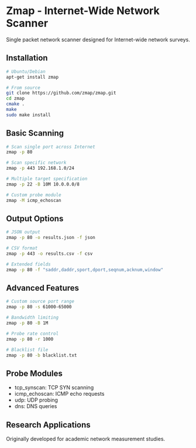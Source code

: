 # Zmap - Internet-Wide Network Scanner

Single packet network scanner designed for Internet-wide network surveys.

## Installation

```bash
# Ubuntu/Debian
apt-get install zmap

# From source
git clone https://github.com/zmap/zmap.git
cd zmap
cmake .
make
sudo make install
```

## Basic Scanning

```bash
# Scan single port across Internet
zmap -p 80

# Scan specific network
zmap -p 443 192.168.1.0/24

# Multiple target specification
zmap -p 22 -B 10M 10.0.0.0/8

# Custom probe module
zmap -M icmp_echoscan
```

## Output Options

```bash
# JSON output
zmap -p 80 -o results.json -f json

# CSV format
zmap -p 443 -o results.csv -f csv

# Extended fields
zmap -p 80 -f "saddr,daddr,sport,dport,seqnum,acknum,window"
```

## Advanced Features

```bash
# Custom source port range
zmap -p 80 -s 61000-65000

# Bandwidth limiting
zmap -p 80 -B 1M

# Probe rate control
zmap -p 80 -r 1000

# Blacklist file
zmap -p 80 -b blacklist.txt
```

## Probe Modules

- tcp_synscan: TCP SYN scanning
- icmp_echoscan: ICMP echo requests
- udp: UDP probing
- dns: DNS queries

## Research Applications

Originally developed for academic network measurement studies.
